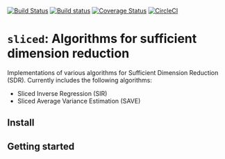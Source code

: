 [![Build Status](https://travis-ci.org/joshloyal/sliced.svg?branch=master)](https://travis-ci.org/joshloyal/sliced)
[![Build status](https://ci.appveyor.com/api/projects/status/54j060q1ukol1wnu?svg=true)](https://ci.appveyor.com/project/joshloyal/sliced)
[![Coverage Status](https://coveralls.io/repos/github/joshloyal/sliced/badge.svg?branch=master)](https://coveralls.io/github/joshloyal/sliced?branch=master)
[![CircleCI](https://circleci.com/gh/joshloyal/sliced/tree/master.svg?style=svg)](https://circleci.com/gh/joshloyal/sliced/tree/master)

# `sliced`: Algorithms for sufficient dimension reduction

Implementations of various algorithms for Sufficient Dimension Reduction (SDR).
Currently includes the following algorithms:
* Sliced Inverse Regression (SIR)
* Sliced Average Variance Estimation (SAVE)

## Install

## Getting started

